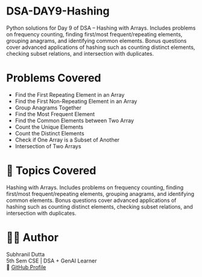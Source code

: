 # DSA-DAY9-Hashing
Python solutions for Day 9 of DSA – Hashing with Arrays. Includes problems on frequency counting, finding first/most frequent/repeating elements, grouping anagrams, and identifying common elements. Bonus questions cover advanced applications of hashing such as counting distinct elements, checking subset relations, and intersection with duplicates.

# Problems Covered 
- Find the First Repeating Element in an Array
- Find the First Non-Repeating Element in an Array
- Group Anagrams Together
- Find the Most Frequent Element
- Find the Common Elements between Two Array
- Count the Unique Elements
- Count the Distinct Elements
- Check if One Array is a Subset of Another
- Intersection of Two Arrays

# 📗 Topics Covered
Hashing with Arrays. Includes problems on frequency counting, finding first/most frequent/repeating elements, grouping anagrams, and identifying common elements. Bonus questions cover advanced applications of hashing such as counting distinct elements, checking subset relations, and intersection with duplicates.

# 🧑‍💻 Author
Subhranil Dutta  
5th Sem CSE | DSA + GenAI Learner  
🔗 [GitHub Profile](https://github.com/subhranil-gen-ai)

